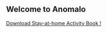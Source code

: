 <h2>Welcome to Anomalo</h2>
<a href="https://bit.ly/anomaloactivitybook" target="_blank" rel="noopener noreferrer">Download Stay-at-home Activity Book !</a>
